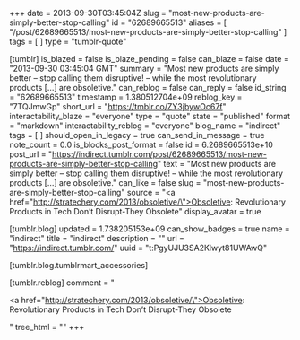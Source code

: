 +++
date = 2013-09-30T03:45:04Z
slug = "most-new-products-are-simply-better-stop-calling"
id = "62689665513"
aliases = [ "/post/62689665513/most-new-products-are-simply-better-stop-calling" ]
tags = [ ]
type = "tumblr-quote"

[tumblr]
is_blazed = false
is_blaze_pending = false
can_blaze = false
date = "2013-09-30 03:45:04 GMT"
summary = "Most new products are simply better – stop calling them disruptive! – while the most revolutionary products […] are obsoletive."
can_reblog = false
can_reply = false
id_string = "62689665513"
timestamp = 1.380512704e+09
reblog_key = "7TQJmwGp"
short_url = "https://tmblr.co/ZY3jbywOc67f"
interactability_blaze = "everyone"
type = "quote"
state = "published"
format = "markdown"
interactability_reblog = "everyone"
blog_name = "indirect"
tags = [ ]
should_open_in_legacy = true
can_send_in_message = true
note_count = 0.0
is_blocks_post_format = false
id = 6.2689665513e+10
post_url = "https://indirect.tumblr.com/post/62689665513/most-new-products-are-simply-better-stop-calling"
text = "Most new products are simply better – stop calling them disruptive! – while the most revolutionary products […] are obsoletive."
can_like = false
slug = "most-new-products-are-simply-better-stop-calling"
source = "<a href=\"http://stratechery.com/2013/obsoletive/\">Obsoletive: Revolutionary Products in Tech Don&rsquo;t Disrupt-They Obsolete</a>"
display_avatar = true

[tumblr.blog]
updated = 1.738205153e+09
can_show_badges = true
name = "indirect"
title = "indirect"
description = ""
url = "https://indirect.tumblr.com/"
uuid = "t:PgyUJU3SA2Klwyt81UWAwQ"

[tumblr.blog.tumblrmart_accessories]

[tumblr.reblog]
comment = "<p><a href=\"http://stratechery.com/2013/obsoletive/\">Obsoletive: Revolutionary Products in Tech Don’t Disrupt-They Obsolete</a></p>"
tree_html = ""
+++

